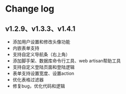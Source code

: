 # Change log

## v1.2.9、v1.3.3、v1.4.1

- 添加用户设置和修改头像功能
- 内嵌表单支持
- 支持自定义导航条（右上角）
- 添加脚手架、数据库命令行工具、web artisan帮助工具
- 支持自定义登陆页面和登陆逻辑
- 表单支持设置宽度、设置action
- 优化表格过滤器
- 修复bug，优化代码和逻辑
